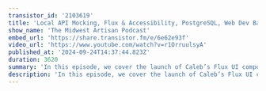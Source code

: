 ```yaml
---
transistor_id: '2103619'
title: 'Local API Mocking, Flux & Accessibility, PostgreSQL, Web Dev Battles'
show_name: 'The Midwest Artisan Podcast'
embed_url: 'https://share.transistor.fm/e/6e62e93f'
video_url: 'https://www.youtube.com/watch?v=r1OrruulsyA'
published_at: '2024-09-24T14:37:44.823Z'
duration: 3620
summary: 'In this episode, we cover the launch of Caleb’s Flux UI component library, and dive into the benefits of mocking APIs locally for faster development'
description: 'In this episode, we cover the launch of Caleb’s Flux UI component library, and dive into the benefits of mocking APIs locally for faster development. We also highlight Aaron Francis’ new Postgres course, and wrap things up with the web dev battle YouTube channel and how a foodie app we built, QuizKnows, played a role in landing our first jobs.Show links:Flux UI Launch Stream: https://www.youtube.com/watch?v=IEMWcWQWJC0Flux UI: https://fluxui.dev/QuizKnows: https://github.com/ahinkle/quizknowsWeb Dev Battle (Foodie Battle): https://www.youtube.com/watch?v=8Oxy6WV7zagBlazing Wing Challenge: https://www.buffalowildwings.com/blazin-challenge/'
---
```

